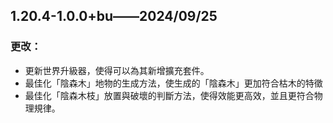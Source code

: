 ## 1.20.4-1.0.0+bu——2024/09/25

### 更改：

- 更新世界升級器，使得可以為其新增擴充套件。
- 最佳化「陰森木」地物的生成方法，使生成的「陰森木」更加符合枯木的特徵
- 最佳化「陰森木枝」放置與破壞的判斷方法，使得效能更高效，並且更符合物理規律。